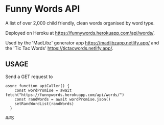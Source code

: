 # Funny Words API

A list of over 2,000 child friendly, clean words organised by word type.

Deployed on Heroku at https://funnywords.herokuapp.com/api/words/.

Used by the 'MadLibz' generator app https://madlibzapp.netlify.app/ and the 'Tic Tac Words' https://tictacwords.netlify.app/.

## USAGE

Send a GET request to 

```
async function apiCaller() {
    const wordPromise = await fetch("https://funnywords.herokuapp.com/api/words/")
    const randWords = await wordPromise.json()
    setRandWordList(randWords)
  }
```


##S